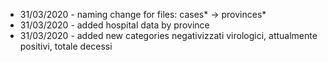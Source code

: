 * 31/03/2020 - naming change for files: cases* -> provinces*
* 31/03/2020 - added hospital data by province
* 31/03/2020 - added new categories  negativizzati virologici, attualmente positivi, totale decessi